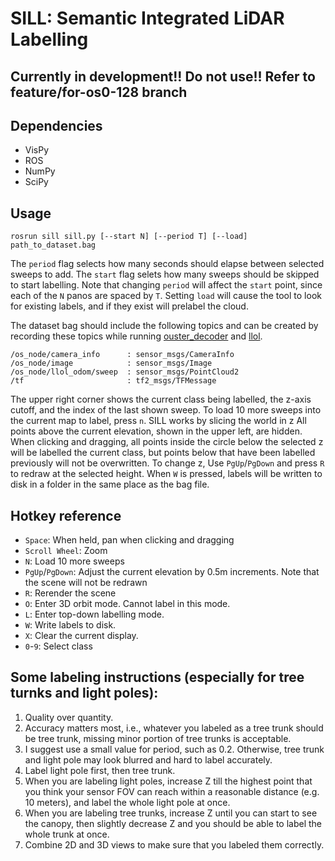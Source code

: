 # SILL: Semantic Integrated LiDAR Labelling

## **Currently in development!! Do not use!! Refer to feature/for-os0-128 branch**

## Dependencies
* VisPy
* ROS
* NumPy
* SciPy

## Usage

```
rosrun sill sill.py [--start N] [--period T] [--load] path_to_dataset.bag
```
The `period` flag selects how many seconds should elapse between selected sweeps to add.
The `start` flag selets how many sweeps should be skipped to start labelling.
Note that changing `period` will affect the `start` point, since each of the `N` panos are spaced by `T`.
Setting `load` will cause the tool to look for existing labels, and if they exist will prelabel the cloud.

The dataset bag should include the following topics and can be created by recording these topics while running [ouster_decoder](https://github.com/KumarRobotics/ouster_decoder) and [llol](https://github.com/versatran01/llol).
```
/os_node/camera_info      : sensor_msgs/CameraInfo 
/os_node/image            : sensor_msgs/Image      
/os_node/llol_odom/sweep  : sensor_msgs/PointCloud2
/tf                       : tf2_msgs/TFMessage
```

The upper right corner shows the current class being labelled, the z-axis cutoff, and the index of the last shown sweep.
To load 10 more sweeps into the current map to label, press `n`.
SILL works by slicing the world in z
All points above the current elevation, shown in the upper left, are hidden.
When clicking and dragging, all points inside the circle below the selected z will be labelled the current class, but points below that have been labelled previously will not be overwritten.
To change z, Use `PgUp`/`PgDown` and press `R` to redraw at the selected height.
When `W` is pressed, labels will be written to disk in a folder in the same place as the bag file.

## Hotkey reference
- `Space`: When held, pan when clicking and dragging
- `Scroll Wheel`: Zoom
- `N`: Load 10 more sweeps
- `PgUp`/`PgDown`: Adjust the current elevation by 0.5m increments.  Note that the scene will not be redrawn
- `R`: Rerender the scene
- `O`: Enter 3D orbit mode.  Cannot label in this mode.
- `L`: Enter top-down labelling mode.
- `W`: Write labels to disk.
- `X`: Clear the current display.
- `0`-`9`: Select class


## Some labeling instructions (especially for tree turnks and light poles):
1. Quality over quantity.
2. Accuracy matters most, i.e., whatever you labeled as a tree trunk should be tree trunk, missing minor portion of tree trunks is acceptable.
3. I suggest use a small value for period, such as 0.2. Otherwise, tree trunk and light pole may look blurred and hard to label accurately. 
4. Label light pole first, then tree trunk.
5. When you are labeling light poles, increase Z till the highest point that you think your sensor FOV can reach within a reasonable distance (e.g. 10 meters), and label the whole light pole at once.
6. When you are labeling tree trunks, increase Z until you can start to see the canopy, then slightly decrease Z and you should be able to label the whole trunk at once. 
7. Combine 2D and 3D views to make sure that you labeled them correctly.
